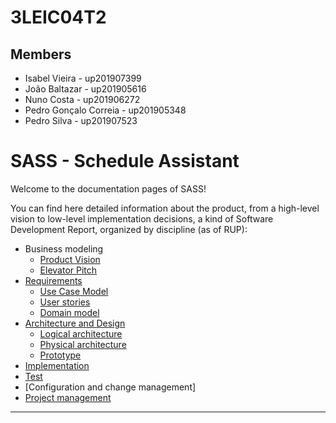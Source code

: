 # 3LEIC04T2

## Members

 - Isabel Vieira - up201907399
 - João Baltazar - up201905616
 - Nuno Costa - up201906272
 - Pedro Gonçalo Correia - up201905348
 - Pedro Silva - up201907523

# SASS - Schedule Assistant

Welcome to the documentation pages of SASS!

You can find here detailed information about the product, from a high-level vision to low-level implementation decisions, a kind of Software Development Report, organized by discipline (as of RUP): 

* Business modeling 
  * [Product Vision](https://github.com/LEIC-ES-2021-22/3LEIC04T2/blob/main/docs/product_vision.md)
  * [Elevator Pitch](https://github.com/LEIC-ES-2021-22/3LEIC04T2/blob/main/docs/elevator_pitch.md)
* [Requirements](https://github.com/LEIC-ES-2021-22/3LEIC04T2/blob/main/docs/requirements.md)
  * [Use Case Model](https://github.com/LEIC-ES-2021-22/3LEIC04T2/blob/main/docs/requirements.md#use-case-model)
  * [User stories](https://github.com/LEIC-ES-2021-22/3LEIC04T2/issues?q=label%3A%22user+story%22+sort%3Aupdated-desc+)
  * [Domain model](https://github.com/LEIC-ES-2021-22/3LEIC04T2/blob/main/docs/requirements.md#domain-model)
* [Architecture and Design](https://github.com/LEIC-ES-2021-22/3LEIC04T2/blob/main/docs/architecture_and_design.md)
  * [Logical architecture](https://github.com/LEIC-ES-2021-22/3LEIC04T2/blob/main/docs/architecture_and_design.md#logical-architecture)
  * [Physical architecture](https://github.com/LEIC-ES-2021-22/3LEIC04T2/blob/main/docs/architecture_and_design.md#physical-architecture)
  * [Prototype](https://github.com/LEIC-ES-2021-22/3LEIC04T2/blob/main/docs/architecture_and_design.md#vertical-prototype)
* [Implementation](https://github.com/Goncalerta/project-schrodinger/tree/develop/app_feup)
* [Test](https://github.com/Goncalerta/project-schrodinger/tree/develop/app_feup/test)
* [Configuration and change management]
* [Project management](https://github.com/LEIC-ES-2021-22/3LEIC04T2/blob/main/docs/project_management.md)

---
